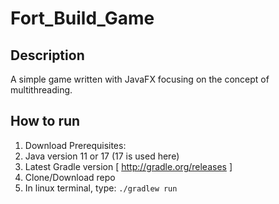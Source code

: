 # Fort_Build_Game

## Description
A simple game written with JavaFX focusing on the concept of multithreading.


## How to run
1. Download Prerequisites:
  1. Java version 11 or 17 (17 is used here)
  2. Latest Gradle version [ http://gradle.org/releases ]
1. Clone/Download repo
1. In linux terminal, type: `./gradlew run`
